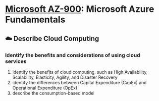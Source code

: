 # [Microsoft AZ-900](az-900-index.md): Microsoft Azure Fundamentals

## ☁️ Describe Cloud Computing
### Identify the benefits and considerations of using cloud services
1. identify the benefits of cloud computing, such as High Availability, Scalability, Elasticity, Agility, and Disaster Recovery
2. identify the differences between Capital Expenditure (CapEx) and Operational Expenditure (OpEx)
3. describe the consumption-based model
